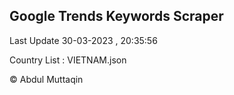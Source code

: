 

## Google Trends Keywords Scraper 
 
Last Update 30-03-2023 , 20:35:56

Country List :
VIETNAM.json



© Abdul Muttaqin 
